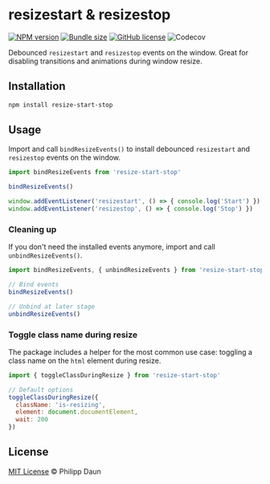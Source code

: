 # resizestart & resizestop

[![NPM version](https://img.shields.io/npm/v/resize-start-stop)](https://www.npmjs.com/package/resize-start-stop)
[![Bundle size](https://img.shields.io/bundlephobia/minzip/resize-start-stop?label=size)](https://bundlephobia.com/result?p=resize-start-stop)
[![GitHub license](https://img.shields.io/github/license/daun/resize-start-stop)](./LICENSE)
![Codecov](https://img.shields.io/codecov/c/github/daun/resize-start-stop)

Debounced `resizestart` and `resizestop` events on the window. Great for
disabling transitions and animations during window resize.

## Installation

```bash
npm install resize-start-stop
```

## Usage

Import and call `bindResizeEvents()` to install debounced `resizestart` and
`resizestop` events on the window.

```js
import bindResizeEvents from 'resize-start-stop'

bindResizeEvents()

window.addEventListener('resizestart', () => { console.log('Start') })
window.addEventListener('resizestop', () => { console.log('Stop') })
```

### Cleaning up

If you don't need the installed events anymore, import and call
`unbindResizeEvents()`.

```js
import bindResizeEvents, { unbindResizeEvents } from 'resize-start-stop'

// Bind events
bindResizeEvents()

// Unbind at later stage
unbindResizeEvents()
```

### Toggle class name during resize

The package includes a helper for the most common use case: toggling a
class name on the `html` element during resize.

```js
import { toggleClassDuringResize } from 'resize-start-stop'

// Default options
toggleClassDuringResize({
  className: 'is-resizing',
  element: document.documentElement,
  wait: 200
})
```

## License

[MIT License](https://opensource.org/licenses/MIT) © Philipp Daun
